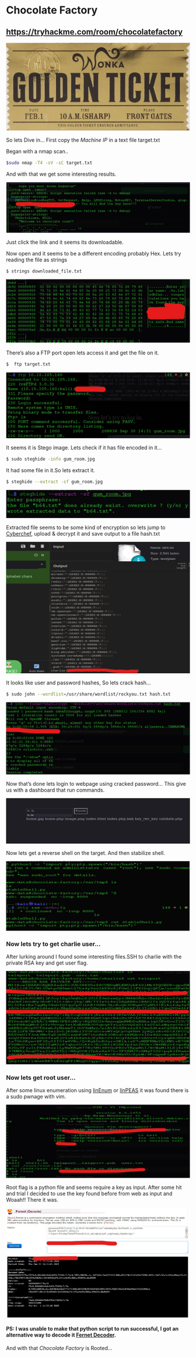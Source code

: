 # Chocolate Factory
<https://tryhackme.com/room/chocolatefactory>
----------------------------------------------
![1](https://github.com/nairitya03/CTF-WriteUps/blob/main/THM/Chocolate%20Factory/Screenshots/1.png)

So lets Dive in…
First copy the _Machine IP_ in a text file target.txt

Began with a nmap scan..
```bash 
$sudo nmap -T4 -sV -sC target.txt
```
And with that we get some interesting results.

![2](https://github.com/nairitya03/CTF-WriteUps/blob/main/THM/Chocolate%20Factory/Screenshots/2.png)

Just click the link and it seems its downloadable.

Now open and it seems to be a different encoding probably Hex. Lets try
reading the file as strings 
```bash 
$ strings downloaded_file.txt 
```

![3](https://github.com/nairitya03/CTF-WriteUps/blob/main/THM/Chocolate%20Factory/Screenshots/3.png)

There’s also a FTP port open lets access it and get the file on it.
```bash 
$  ftp target.txt 
``` 

![4](https://github.com/nairitya03/CTF-WriteUps/blob/main/THM/Chocolate%20Factory/Screenshots/4.png)

It seems it is Stego image. Lets check if it has file encoded in it…
```bash 
$ sudo steghide -info gum_room.jpg 
``` 
It had some file in it.So lets extract it.
```bash 
$ steghide --extract -sf gum_room.jpg 
```

![5](https://github.com/nairitya03/CTF-WriteUps/blob/main/THM/Chocolate%20Factory/Screenshots/5.png)

Extracted file seems to be some kind of encryption so lets jump to
[Cyberchef]( https://gchq.github.io/CyberChef/ ), upload & decrypt it and save output to a file hash.txt

![6](https://github.com/nairitya03/CTF-WriteUps/blob/main/THM/Chocolate%20Factory/Screenshots/6.png)

It looks like user and password hashes, So lets crack hash…
```bash 
$ sudo john --wordlist=/usr/share/wordlist/rockyou.txt hash.txt 
```

![7](https://github.com/nairitya03/CTF-WriteUps/blob/main/THM/Chocolate%20Factory/Screenshots/7.png)

Now that’s done lets login to webpage using cracked password…
This give us with a dashboard that run commands.

![8](https://github.com/nairitya03/CTF-WriteUps/blob/main/THM/Chocolate%20Factory/Screenshots/8.png)

Now lets get a reverse shell on the target. And then stabilize shell.

![9](https://github.com/nairitya03/CTF-WriteUps/blob/main/THM/Chocolate%20Factory/Screenshots/9.png)

### Now lets try to get charlie user...

After lurking around I found some interesting files.SSH to charlie with the private RSA key and get user flag.

![10](https://github.com/nairitya03/CTF-WriteUps/blob/main/THM/Chocolate%20Factory/Screenshots/10.png)


### Now lets get root user...
After some linux enumeration using [linEnum](https://github.com/rebootuser/LinEnum) or [linPEAS](https://github.com/carlospolop/privilege-escalation-awesome-scripts-suite/tree/master/linPEAS)
it was found there is a sudo pwnage with vim. 

![11](https://github.com/nairitya03/CTF-WriteUps/blob/main/THM/Chocolate%20Factory/Screenshots/11.png)

Root flag is a python file and seems require a key as input.
After some hit and trial I decided to use the key found before from web as
input and Woaah!! There it was.

![12](https://github.com/nairitya03/CTF-WriteUps/blob/main/THM/Chocolate%20Factory/Screenshots/12.png)

#### PS: I was unable to make that python script to run successful, I got an alternative way to decode it [Fernet Decoder](https://asecuritysite.com/encryption/ferdecode).

And with that _Chocolate Factory_ is Rooted...
